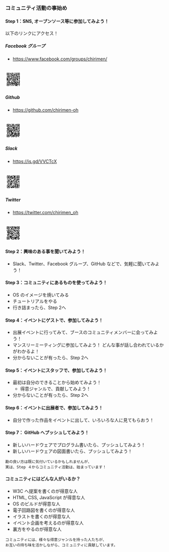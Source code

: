 ### コミュニティ活動の事始め
#### Step 1：SNS, オープンソース等に参加してみよう！
以下のリンクにアクセス！

##### Facebook グループ
- https://www.facebook.com/groups/chirimen/
<br>
<img src="./images/facebook.png" width="10%">


##### Github
- https://github.com/chirimen-oh
<br>
<img src="./images/github.png" width="10%">

##### Slack
- https://is.gd/VVCTcX
<br>
<img src="./images/slack.png" width="10%">
  
##### Twitter
- https://twitter.com/chirimen_oh
<br>
<img src="./images/twitter.png" width="10%">

#### Step 2：興味のある事を聞いてみよう！
- Slack、Twitter、Facebook グループ、GitHub などで、気軽に聞いてみよう！

#### Step 3：コミュニティにあるものを使ってみよう！
- OS のイメージを焼いてみる
- チュートリアルをやる
- 行き詰まったら、Step 2へ

#### Step 4：イベントにゲストで、参加してみよう！
- 出展イベントに行ってみて、ブースのコミュニティメンバーに会ってみよう！
- マンスリーミーティングに参加してみよう！ どんな事が話し合われているかがわかるよ！
- 分からないことが有ったら、Step 2へ

#### Step 5：イベントにスタッフで、参加してみよう！
- 最初は自分のできることから始めてみよう！
  - 得意ジャンルで、貢献してみよう！
- 分からないことが有ったら、Step 2へ

#### Step 6：イベントに出展者で、参加してみよう！
- 自分で作った作品をイベントに出して、いろいろな人に見てもらおう！

#### Step 7： GitHub へプッシュしてみよう！
- 新しいハードウェアでプログラム書いたら、プッシュしてみよう！
- 新しいハードウェアの図面書いたら、プッシュしてみよう！

```
勘の良い方は既に気付いているかもしれませんが、
実は、Step ４からコミュニティ活動は、始まっています！
```

#### コミュニティにはどんな人がいるか？
- W3C へ提案を書くのが得意な人
- HTML, CSS, JavaScript が得意な人
- OS のビルドが得意な人
- 電子回路図を書くのが得意な人
- イラストを書くのが得意な人
- イベント企画を考えるのが得意な人
- 裏方をやるのが得意な人

```
コミュニティには、様々な得意ジャンルを持った人たちが、
お互いの持ち味を活かしながら、コミュニティに貢献しています。
```

